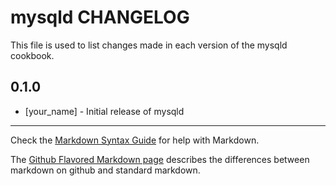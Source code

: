 mysqld CHANGELOG
================

This file is used to list changes made in each version of the mysqld cookbook.

0.1.0
-----
- [your_name] - Initial release of mysqld

- - -
Check the [Markdown Syntax Guide](http://daringfireball.net/projects/markdown/syntax) for help with Markdown.

The [Github Flavored Markdown page](http://github.github.com/github-flavored-markdown/) describes the differences between markdown on github and standard markdown.
